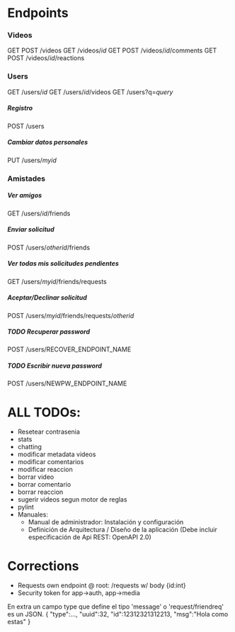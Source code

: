 # Endpoints

### Videos
GET POST /videos
GET /videos/$id$
GET POST /videos/$id$/comments
GET POST /videos/$id$/reactions

### Users
GET /users/$id$
GET /users/$id$/videos
GET /users?q=$query$

##### Registro
POST /users

##### Cambiar datos personales
PUT /users/$myid$

### Amistades
##### Ver amigos
GET /users/$id$/friends

##### Enviar solicitud
POST /users/$otherid$/friends

##### Ver todas mis solicitudes pendientes
GET /users/$myid$/friends/requests

##### Aceptar/Declinar solicitud
POST /users/$myid$/friends/requests/$otherid$

##### TODO Recuperar password
POST /users/RECOVER_ENDPOINT_NAME

##### TODO Escribir nueva password 
POST /users/NEWPW_ENDPOINT_NAME


# ALL TODOs:
- Resetear contrasenia
- stats
- chatting
- modificar metadata videos
- modificar comentarios
- modificar reaccion
- borrar video
- borrar comentario
- borrar reaccion
- sugerir videos segun motor de reglas
- pylint
- Manuales:
    - Manual de administrador: Instalación y configuración
    - Definición de Arquitectura / Diseño de la aplicación (Debe incluir especificación de Api REST: OpenAPI 2.0)



# Corrections

- Requests own endpoint @ root: /requests w/ body {id:int}
- Security token for app->auth, app->media


En extra un campo type que define el tipo 'message' o 'request/friendreq' es un JSON.
{
    "type":...,
    "uuid":32,
    "id":12312321312213,
    "msg":"Hola como estas"
}

<!-- endpoints de mandar y obtener mensajes (primeros 20 por ej)

endpoint de mandar un push token (donde guardarlo?)

~~arreglar busqueda de amigos~~

eliminar amigo

POST /messages
{
    "to":1123,
    "msg":"que onda",
}
 -->


